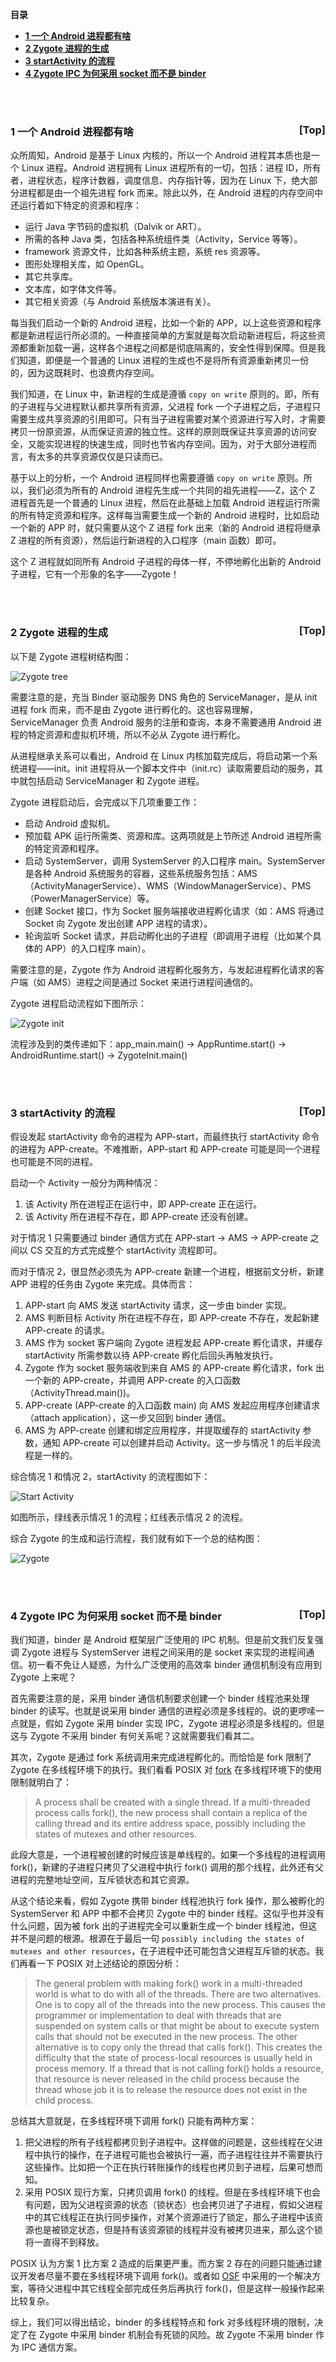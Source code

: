 <a name="index">**目录**</a>

- <a href="#ch1">**1 一个 Android 进程都有啥**</a>
- <a href="#ch2">**2 Zygote 进程的生成**</a>
- <a href="#ch3">**3 startActivity 的流程**</a>
- <a href="#ch4">**4 Zygote IPC 为何采用 socket 而不是 binder**</a>

<br>
<br>

### <a name="ch1">1 一个 Android 进程都有啥</a><a style="float:right;text-decoration:none;" href="#index">[Top]</a>

众所周知，Android 是基于 Linux 内核的，所以一个 Android 进程其本质也是一个 Linux 进程。Android 进程拥有 Linux 进程所有的一切，包括：进程 ID，所有者，进程状态，程序计数器，调度信息、内存指针等，因为在 Linux 下，绝大部分进程都是由一个祖先进程 fork 而来。除此以外，在 Android 进程的内存空间中还运行着如下特定的资源和程序：

- 运行 Java 字节码的虚拟机（Dalvik or ART）。
- 所需的各种 Java 类，包括各种系统组件类（Activity，Service 等等）。
- framework 资源文件，比如各种系统主题，系统 res 资源等。
- 图形处理相关库，如 OpenGL。
- 其它共享库。
- 文本库，如字体文件等。
- 其它相关资源（与 Android 系统版本演进有关）。

每当我们启动一个新的 Android 进程，比如一个新的 APP，以上这些资源和程序都是新进程运行所必须的。一种直接简单的方案就是每次启动新进程后，将这些资源都重新加载一遍，这样各个进程之间都是彻底隔离的，安全性得到保障。但是我们知道，即便是一个普通的 Linux 进程的生成也不是将所有资源重新拷贝一份的，因为这既耗时、也浪费内存空间。

我们知道，在 Linux 中，新进程的生成是遵循 `copy on write` 原则的。即，所有的子进程与父进程默认都共享所有资源，父进程 fork 一个子进程之后，子进程只需要生成共享资源的引用即可。只有当子进程需要对某个资源进行写入时，才需要拷贝一份原资源，从而保证资源的独立性。这样的原则既保证共享资源的访问安全，又能实现进程的快速生成，同时也节省内存空间。因为，对于大部分进程而言，有太多的共享资源仅仅是只读而已。

基于以上的分析，一个 Android 进程同样也需要遵循 `copy on write` 原则。所以，我们必须为所有的 Android 进程先生成一个共同的祖先进程——Z，这个 Z 进程首先是一个普通的 Linux 进程，然后在此基础上加载 Android 进程运行所需的所有特定资源和程序。这样每当需要生成一个新的 Android 进程时，比如启动一个新的 APP 时，就只需要从这个 Z 进程 fork 出来（新的 Android 进程将继承 Z 进程的所有资源），然后运行新进程的入口程序（main 函数）即可。

这个 Z 进程就如同所有 Android 子进程的母体一样，不停地孵化出新的 Android 子进程，它有一个形象的名字——Zygote！

<br>
<br>

### <a name="ch2">2 Zygote 进程的生成</a><a style="float:right;text-decoration:none;" href="#index">[Top]</a>

以下是 Zygote 进程树结构图：

![Zygote tree](https://raw.githubusercontent.com/huanzhiyazi/articles/master/%E6%8A%80%E6%9C%AF/android/Android%E8%BF%9B%E7%A8%8B%E5%AD%B5%E5%8C%96%E5%99%A8%E2%80%94%E2%80%94Zygote/images/zygote_tree.png "Zygote tree")

需要注意的是，充当 Binder 驱动服务 DNS 角色的 ServiceManager，是从 init 进程 fork 而来，而不是由 Zygote 进行孵化的。这也容易理解，ServiceManager 负责 Android 服务的注册和查询，本身不需要通用 Android 进程的特定资源和虚拟机环境，所以不必从 Zygote 进行孵化。

从进程继承关系可以看出，Android 在 Linux 内核加载完成后，将启动第一个系统进程——init。init 进程将从一个脚本文件中（init.rc）读取需要启动的服务，其中就包括启动 ServiceManager 和 Zygote 进程。

Zygote 进程启动后，会完成以下几项重要工作：

- 启动 Android 虚拟机。
- 预加载 APK 运行所需类、资源和库。这两项就是上节所述 Android 进程所需的特定资源和程序。
- 启动 SystemServer，调用 SystemServer 的入口程序 main。SystemServer 是各种 Android 系统服务的容器，这些系统服务包括：AMS（ActivityManagerService）、WMS（WindowManagerService）、PMS（PowerManagerService）等。
- 创建 Socket 接口，作为 Socket 服务端接收进程孵化请求（如：AMS 将通过 Socket 向 Zygote 发出创建 APP 进程的请求）。
- 轮询监听 Socket 请求，并启动孵化出的子进程（即调用子进程（比如某个具体的 APP）的入口程序 main）。

需要注意的是，Zygote 作为 Android 进程孵化服务方，与发起进程孵化请求的客户端（如 AMS）进程之间是通过 Socket 来进行进程间通信的。

Zygote 进程启动流程如下图所示：

![Zygote init](https://raw.githubusercontent.com/huanzhiyazi/articles/master/%E6%8A%80%E6%9C%AF/android/Android%E8%BF%9B%E7%A8%8B%E5%AD%B5%E5%8C%96%E5%99%A8%E2%80%94%E2%80%94Zygote/images/zygote_init.png "Zygote init")

流程涉及到的类传递如下：app_main.main() -> AppRuntime.start() -> AndroidRuntime.start() -> ZygoteInit.main()

<br>
<br>

### <a name="ch3">3 startActivity 的流程</a><a style="float:right;text-decoration:none;" href="#index">[Top]</a>

假设发起 startActivity 命令的进程为 APP-start，而最终执行 startActivity 命令的进程为 APP-create。不难推断，APP-start 和 APP-create 可能是同一个进程也可能是不同的进程。

启动一个 Activity 一般分为两种情况：

1. 该 Activity 所在进程正在运行中，即 APP-create 正在运行。
2. 该 Activity 所在进程不存在，即 APP-create 还没有创建。

对于情况 1 只需要通过 binder 通信方式在 APP-start -> AMS -> APP-create 之间以 CS 交互的方式完成整个 startActivity 流程即可。

而对于情况 2，很显然必须先为 APP-create 新建一个进程，根据前文分析，新建 APP 进程的任务由 Zygote 来完成。具体而言：

1. APP-start 向 AMS 发送 startActivity 请求，这一步由 binder 实现。
2. AMS 判断目标 Activity 所在进程不存在，即 APP-create 不存在，发起新建 APP-create 的请求。
3. AMS 作为 socket 客户端向 Zygote 进程发起 APP-create 孵化请求，并缓存 startActivity 所需参数以待 APP-create 孵化后回头再触发执行。
4. Zygote 作为 socket 服务端收到来自 AMS 的 APP-create 孵化请求，fork 出一个新的 APP-create，并调用 APP-create 的入口函数（ActivityThread.main())。
5. APP-create (APP-create 的入口函数 main) 向 AMS 发起应用程序创建请求（attach application），这一步又回到 binder 通信。
6. AMS 为 APP-create 创建和绑定应用程序，并提取缓存的 startActivity 参数，通知 APP-create 可以创建并启动 Activity。这一步与情况 1 的后半段流程是一样的。

综合情况 1 和情况 2，startActivity 的流程图如下：

![Start Activity](https://raw.githubusercontent.com/huanzhiyazi/articles/master/%E6%8A%80%E6%9C%AF/android/Android%E8%BF%9B%E7%A8%8B%E5%AD%B5%E5%8C%96%E5%99%A8%E2%80%94%E2%80%94Zygote/images/start_activity.png "Start Activity")

如图所示，绿线表示情况 1 的流程；红线表示情况 2 的流程。

综合 Zygote 的生成和运行流程，我们就有如下一个总的结构图：

![Zygote](https://raw.githubusercontent.com/huanzhiyazi/articles/master/%E6%8A%80%E6%9C%AF/android/Android%E8%BF%9B%E7%A8%8B%E5%AD%B5%E5%8C%96%E5%99%A8%E2%80%94%E2%80%94Zygote/images/zygote.jpg "Zygote")

<br>
<br>

### <a name="ch4">4 Zygote IPC 为何采用 socket 而不是 binder</a><a style="float:right;text-decoration:none;" href="#index">[Top]</a>

我们知道，binder 是 Android 框架层广泛使用的 IPC 机制。但是前文我们反复强调 Zygote 进程与 SystemServer 进程之间采用的是 socket 来实现的进程间通信。初一看不免让人疑惑，为什么广泛使用的高效率 binder 通信机制没有应用到 Zygote 上来呢？

首先需要注意的是，采用 binder 通信机制要求创建一个 binder 线程池来处理 binder 的读写。也就是说采用 binder 通信的进程必须是多线程的。说的更啰嗦一点就是，假如 Zygote 采用 binder 实现 IPC，Zygote 进程必须是多线程的。但是这与 Zygote 不采用 binder 有何关系呢？这就需要我们看其二。

其次，Zygote 是通过 fork 系统调用来完成进程孵化的。而恰恰是 fork 限制了 Zygote 在多线程环境下的执行。我们看看 POSIX 对 [fork](https://pubs.opengroup.org/onlinepubs/9699919799/functions/fork.html) 在多线程环境下的使用限制就明白了：

>A process shall be created with a single thread. If a multi-threaded process calls fork(), the new process shall contain a replica of the calling thread and its entire address space, possibly including the states of mutexes and other resources. 

此段大意是，一个进程被创建的时候应该是单线程的。如果一个多线程的进程调用 fork()，新建的子进程只拷贝了父进程中执行 fork() 调用的那个线程，此外还有父进程的完整地址空间，互斥锁状态和其它资源。

从这个结论来看，假如 Zygote 携带 binder 线程池执行 fork 操作，那么被孵化的 SystemServer 和 APP 中都不会拷贝 Zygote 中的 binder 线程。这似乎也并没有什么问题，因为被 fork 出的子进程完全可以重新生成一个 binder 线程池，但这并不是问题的根源。根源在于最后一句 `possibly including the states of mutexes and other resources`，在子进程中还可能包含父进程互斥锁的状态。我们再看一下 POSIX 对上述结论的原因分析：

>The general problem with making fork() work in a multi-threaded world is what to do with all of the threads. There are two alternatives. One is to copy all of the threads into the new process. This causes the programmer or implementation to deal with threads that are suspended on system calls or that might be about to execute system calls that should not be executed in the new process. The other alternative is to copy only the thread that calls fork(). This creates the difficulty that the state of process-local resources is usually held in process memory. If a thread that is not calling fork() holds a resource, that resource is never released in the child process because the thread whose job it is to release the resource does not exist in the child process.

总结其大意就是，在多线程环境下调用 fork() 只能有两种方案：

1. 把父进程的所有子线程都拷贝到子进程中。这样做的问题是，这些线程在父进程中执行的操作，在子进程可能也会被执行一遍，而子进程往往并不需要执行这些操作。比如把一个正在执行转账操作的线程也拷贝到子进程，后果可想而知。
2. 采用 POSIX 现行方案，只拷贝调用 fork() 的线程。但是在多线程环境下也会有问题，因为父进程资源的状态（锁状态）也会拷贝进了子进程，假如父进程中的其它线程正在执行同步操作，对某个资源进行了锁定，那么子进程中该资源也是被锁定状态，但是持有该资源锁的线程并没有被拷贝进来，那么这个锁将一直得不到释放。

POSIX 认为方案 1 比方案 2 造成的后果更严重。而方案 2 存在的问题只能通过建议开发者尽量不要在多线程环境下调用 fork()。或者如 [OSF](http://www.doublersolutions.com/docs/dce/osfdocs/htmls/develop/appdev/Appde193.htm#:~:text=The%20fork(%20)%20system%20call%20creates,time%20of%20the%20fork(%20).) 中采用的一个解决方案，等待父进程中其它线程全部完成任务后再执行 fork()，但是这样一般操作起来比较复杂。

综上，我们可以得出结论，binder 的多线程特点和 fork 对多线程环境的限制，决定了在 Zygote 中采用 binder 机制会有死锁的风险。故 Zygote 不采用 binder 作为 IPC 通信方案。









































































